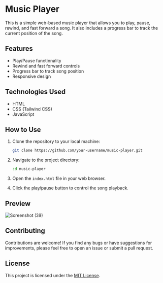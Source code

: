 # Music Player

This is a simple web-based music player that allows you to play, pause, rewind, and fast forward a song. It also includes a progress bar to track the current position of the song.

## Features

- Play/Pause functionality
- Rewind and fast forward controls
- Progress bar to track song position
- Responsive design

## Technologies Used

- HTML
- CSS (Tailwind CSS)
- JavaScript

## How to Use

1. Clone the repository to your local machine:

    ```bash
    git clone https://github.com/your-username/music-player.git
    ```

2. Navigate to the project directory:

    ```bash
    cd music-player
    ```

3. Open the `index.html` file in your web browser.

4. Click the play/pause button to control the song playback.

## Preview

![Screenshot (39)](https://github.com/MihirTayde/Music-Player/assets/142882234/8edf60fc-6f75-4f79-9ce5-69f56e70f0e4)

## Contributing

Contributions are welcome! If you find any bugs or have suggestions for improvements, please feel free to open an issue or submit a pull request.

## License

This project is licensed under the [MIT License](LICENSE).
